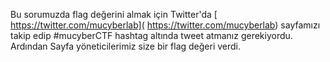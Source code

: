
Bu sorumuzda flag değerini almak için  Twitter'da [ https://twitter.com/mucyberlab]( https://twitter.com/mucyberlab) sayfamızı 
takip edip #mucyberCTF hashtag altında tweet atmanız gerekiyordu. Ardından Sayfa yöneticilerimiz size bir flag değeri verdi.


